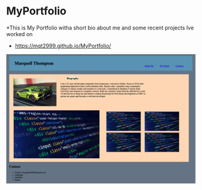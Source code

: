 # MyPortfolio

*This is My Portfolio witha short bio about me and some recent projects Ive worked on 

* https://mqt2999.github.io/MyPortfolio/

![Preview](Images/preview.png)
